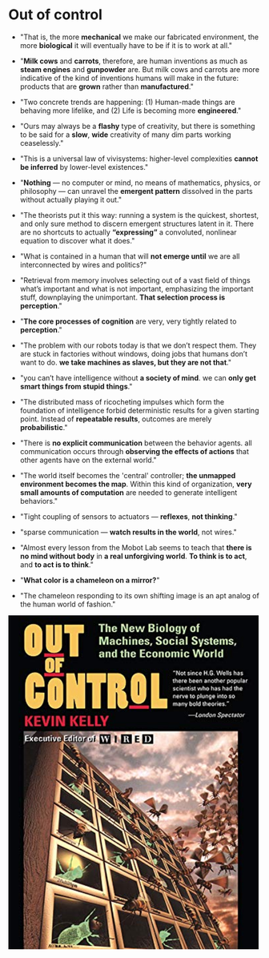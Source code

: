 # Out of control

* "That is, the more **mechanical** we make our fabricated environment, the more **biological** it will eventually have to be if it is to work at all."

* "**Milk cows** and **carrots**, therefore, are human inventions as much as **steam engines** and **gunpowder** are. But milk cows and carrots are more indicative of the kind of inventions humans will make in the future: products that are **grown** rather than **manufactured**."

* "Two concrete trends are happening: (1) Human-made things are behaving more lifelike, and (2) Life is becoming more **engineered**."

* "Ours may always be a **flashy** type of creativity, but there is something to be said for a **slow**, **wide** creativity of many dim parts working ceaselessly."

* "This is a universal law of vivisystems: higher-level complexities **cannot be inferred** by lower-level existences."

* "**Nothing** — no computer or mind, no means of mathematics, physics, or philosophy — can unravel the **emergent pattern** dissolved in the parts without actually playing it out."

* "The theorists put it this way: running a system is the quickest, shortest, and only sure method to discern emergent structures latent in it. There are no shortcuts to actually **“expressing”** a convoluted, nonlinear equation to discover what it does."

* "What is contained in a human that will **not emerge until** we are all interconnected by wires and politics?"

* "Retrieval from memory involves selecting out of a vast field of things what’s important and what is not important, emphasizing the important stuff, downplaying the unimportant. **That selection process is perception**."

* "**The core processes of cognition** are very, very tightly related to **perception**."

* "The problem with our robots today is that we don’t respect them. They are stuck in factories without windows, doing jobs that humans don’t want to do. **we take machines as slaves, but they are not that**."

* "you can’t have intelligence without **a society of mind**. we can **only get smart things from stupid things**."

* "The distributed mass of ricocheting impulses which form the foundation of intelligence forbid deterministic results for
a given starting point. Instead of **repeatable results**, outcomes are merely **probabilistic**."

* "There is **no explicit communication** between the behavior agents. all communication occurs through **observing the effects of actions** that other agents have on the external world."

* "The world itself becomes the 'central' controller; **the unmapped environment becomes the map**. Within this kind of organization, **very small amounts of computation** are needed to generate intelligent behaviors."

* "Tight coupling of sensors to actuators — **reflexes**, **not thinking**."

* "sparse communication — **watch results in the world**, not wires."

* "Almost every lesson from the Mobot Lab seems to teach that **there is no mind without body** in **a real unforgiving world**. **To think is to act**, and **to act is to think**."

* "**What color is a chameleon on a mirror?**"

* "The chameleon responding to its own shifting image is an apt analog of the human world of fashion."

<p float="left">
	<img src="./pix/out-of-control.jpg" width="500" />
</p>
